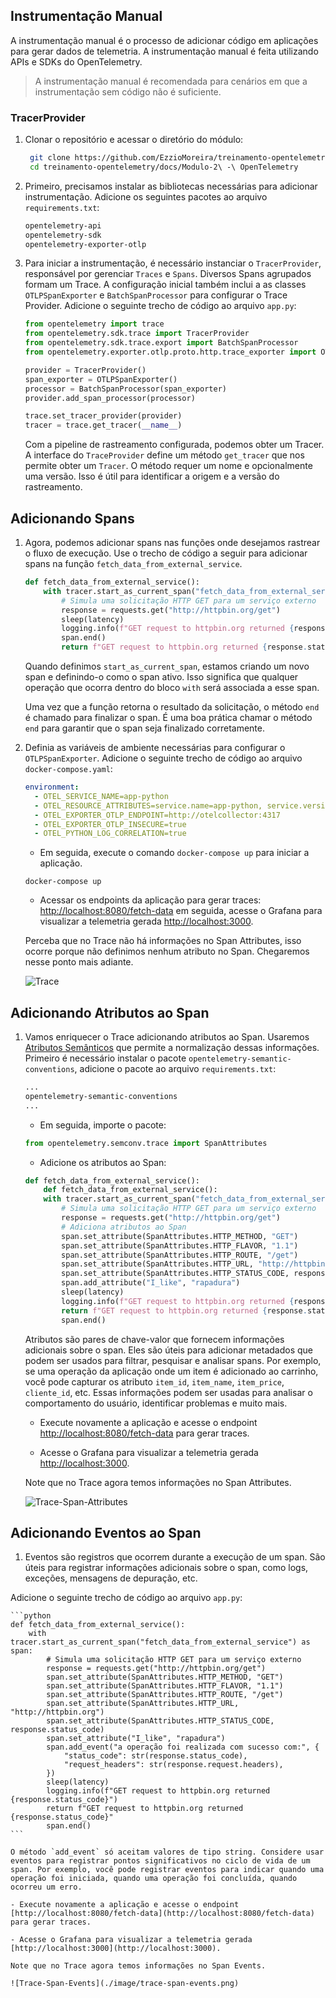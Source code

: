 ## Instrumentação Manual

A instrumentação manual é o processo de adicionar código em aplicações para gerar dados de telemetria. A instrumentação manual é feita utilizando APIs e SDKs do OpenTelemetry.

> A instrumentação manual é recomendada para cenários em que a instrumentação sem código não é suficiente.

### TracerProvider

1. Clonar o repositório e acessar o diretório do módulo:

   ```bash
    git clone https://github.com/EzzioMoreira/treinamento-opentelemetry.git
    cd treinamento-opentelemetry/docs/Modulo-2\ -\ OpenTelemetry
    ```

1. Primeiro, precisamos instalar as bibliotecas necessárias para adicionar instrumentação. Adicione os seguintes pacotes ao arquivo `requirements.txt`:

   ```txt
   opentelemetry-api
   opentelemetry-sdk
   opentelemetry-exporter-otlp
   ```

1. Para iniciar a instrumentação, é necessário instanciar o `TracerProvider`, responsável por gerenciar `Traces` e `Spans`. Diversos Spans agrupados formam um Trace. A configuração inicial também inclui a as classes `OTLPSpanExporter` e `BatchSpanProcessor` para configurar o Trace Provider. Adicione o seguinte trecho de código ao arquivo `app.py`:

    ```python
    from opentelemetry import trace
    from opentelemetry.sdk.trace import TracerProvider
    from opentelemetry.sdk.trace.export import BatchSpanProcessor
    from opentelemetry.exporter.otlp.proto.http.trace_exporter import OTLPSpanExporter

    provider = TracerProvider()
    span_exporter = OTLPSpanExporter()
    processor = BatchSpanProcessor(span_exporter)
    provider.add_span_processor(processor)

    trace.set_tracer_provider(provider)
    tracer = trace.get_tracer(__name__)
    ```

    Com a pipeline de rastreamento configurada, podemos obter um Tracer. A interface do `TraceProvider` define um método `get_tracer` que nos permite obter um `Tracer`. O método requer um nome e opcionalmente uma versão. Isso é útil para identificar a origem e a versão do rastreamento.

## Adicionando Spans

1. Agora, podemos adicionar spans nas funções onde desejamos rastrear o fluxo de execução. Use o trecho de código a seguir para adicionar spans na função `fetch_data_from_external_service`.

    ```python
    def fetch_data_from_external_service():
        with tracer.start_as_current_span("fetch_data_from_external_service") as span:
            # Simula uma solicitação HTTP GET para um serviço externo
            response = requests.get("http://httpbin.org/get")
            sleep(latency)
            logging.info(f"GET request to httpbin.org returned {response.status_code}")
            span.end()
            return f"GET request to httpbin.org returned {response.status_code}"
    ```

    Quando definimos `start_as_current_span`, estamos criando um novo span e definindo-o como o span ativo. Isso significa que qualquer operação que ocorra dentro do bloco `with` será associada a esse span.

    Uma vez que a função retorna o resultado da solicitação, o método `end` é chamado para finalizar o span. É uma boa prática chamar o método `end` para garantir que o span seja finalizado corretamente.

1. Definia as variáveis de ambiente necessárias para configurar o `OTLPSpanExporter`. Adicione o seguinte trecho de código ao arquivo `docker-compose.yaml`:

    ```yaml
    environment:
      - OTEL_SERVICE_NAME=app-python
      - OTEL_RESOURCE_ATTRIBUTES=service.name=app-python, service.version=1.0.0, service.env=dev
      - OTEL_EXPORTER_OTLP_ENDPOINT=http://otelcollector:4317
      - OTEL_EXPORTER_OTLP_INSECURE=true
      - OTEL_PYTHON_LOG_CORRELATION=true
    ```

    - Em seguida, execute o comando `docker-compose up` para iniciar a aplicação.

    ```shell
    docker-compose up
    ```

    - Acessar os endpoints da aplicação para gerar traces: [http://localhost:8080/fetch-data](http://localhost:8080/fetch-data) em seguida, acesse o Grafana para visualizar a telemetria gerada [http://localhost:3000](http://localhost:3000).

    Perceba que no Trace não há informações no Span Attributes, isso ocorre porque não definimos nenhum atributo no Span. Chegaremos nesse ponto mais adiante.

    ![Trace](./image/trace.png)

## Adicionando Atributos ao Span

1. Vamos enriquecer o Trace adicionando atributos ao Span. Usaremos [Atributos Semânticos](https://opentelemetry.io/docs/specs/semconv/general/trace/) que permite a normalização dessas informações. Primeiro é necessário instalar o pacote `opentelemetry-semantic-conventions`, adicione o pacote ao arquivo `requirements.txt`:

    ```txt
    ...
    opentelemetry-semantic-conventions
    ...
    ```

    - Em seguida, importe o pacote:

    ```python
    from opentelemetry.semconv.trace import SpanAttributes
    ```

    - Adicione os atributos ao Span:

    ```python
    def fetch_data_from_external_service():
        def fetch_data_from_external_service():
        with tracer.start_as_current_span("fetch_data_from_external_service") as span:
            # Simula uma solicitação HTTP GET para um serviço externo
            response = requests.get("http://httpbin.org/get")
            # Adiciona atributos ao Span
            span.set_attribute(SpanAttributes.HTTP_METHOD, "GET")
            span.set_attribute(SpanAttributes.HTTP_FLAVOR, "1.1")
            span.set_attribute(SpanAttributes.HTTP_ROUTE, "/get")
            span.set_attribute(SpanAttributes.HTTP_URL, "http://httpbin.org")
            span.set_attribute(SpanAttributes.HTTP_STATUS_CODE, response.status_code)
            span.add_attribute("I_like", "rapadura")
            sleep(latency)
            logging.info(f"GET request to httpbin.org returned {response.status_code}")
            return f"GET request to httpbin.org returned {response.status_code}"
            span.end()
    ```

    Atributos são pares de chave-valor que fornecem informações adicionais sobre o span. Eles são úteis para adicionar metadados que podem ser usados para filtrar, pesquisar e analisar spans. Por exemplo, se uma operação da aplicação onde um item é adicionado ao carrinho, você pode capturar os atributo `item_id`, `item_name`, `item_price`, `cliente_id`, etc. Essas informações podem ser usadas para analisar o comportamento do usuário, identificar problemas e muito mais.

    - Execute novamente a aplicação e acesse o endpoint [http://localhost:8080/fetch-data](http://localhost:8080/fetch-data) para gerar traces.

    - Acesse o Grafana para visualizar a telemetria gerada [http://localhost:3000](http://localhost:3000).

    Note que no Trace agora temos informações no Span Attributes.

    ![Trace-Span-Attributes](./image/trace-span-attribut.png)

## Adicionando Eventos ao Span

1. Eventos são registros que ocorrem durante a execução de um span. São úteis para registrar informações adicionais sobre o span, como logs, exceções, mensagens de depuração, etc. 

Adicione o seguinte trecho de código ao arquivo `app.py`:

    ```python
    def fetch_data_from_external_service():
        with tracer.start_as_current_span("fetch_data_from_external_service") as span:
            # Simula uma solicitação HTTP GET para um serviço externo
            response = requests.get("http://httpbin.org/get")
            span.set_attribute(SpanAttributes.HTTP_METHOD, "GET")
            span.set_attribute(SpanAttributes.HTTP_FLAVOR, "1.1")
            span.set_attribute(SpanAttributes.HTTP_ROUTE, "/get")
            span.set_attribute(SpanAttributes.HTTP_URL, "http://httpbin.org")
            span.set_attribute(SpanAttributes.HTTP_STATUS_CODE, response.status_code)
            span.set_attribute("I_like", "rapadura")
            span.add_event("a operação foi realizada com sucesso com:", {
                "status_code": str(response.status_code),
                "request_headers": str(response.request.headers),
            })
            sleep(latency)
            logging.info(f"GET request to httpbin.org returned {response.status_code}")
            return f"GET request to httpbin.org returned {response.status_code}"
            span.end()
    ```

    O método `add_event` só aceitam valores de tipo string. Considere usar eventos para registrar pontos significativos no ciclo de vida de um span. Por exemplo, você pode registrar eventos para indicar quando uma operação foi iniciada, quando uma operação foi concluída, quando ocorreu um erro.

    - Execute novamente a aplicação e acesse o endpoint [http://localhost:8080/fetch-data](http://localhost:8080/fetch-data) para gerar traces.

    - Acesse o Grafana para visualizar a telemetria gerada [http://localhost:3000](http://localhost:3000).

    Note que no Trace agora temos informações no Span Events.

    ![Trace-Span-Events](./image/trace-span-events.png)

